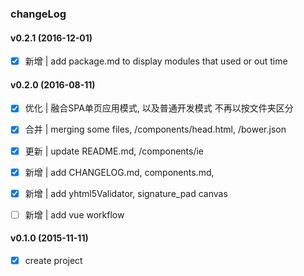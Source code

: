 ### changeLog

#### v0.2.1 (2016-12-01)

- [x] 新增 | add package.md to display modules that used or out time 

#### v0.2.0 (2016-08-11)

- [x] 优化 | 融合SPA单页应用模式, 以及普通开发模式 不再以按文件夹区分  
- [x] 合并 | merging some files, /components/head.html, /bower.json
- [x] 更新 | update README.md, /components/ie
- [x] 新增 | add CHANGELOG.md, components.md,
- [x] 新增 | add yhtml5Validator, signature_pad canvas 
- [ ] 新增 | add vue workflow 


#### v0.1.0 (2015-11-11)

- [x] create project